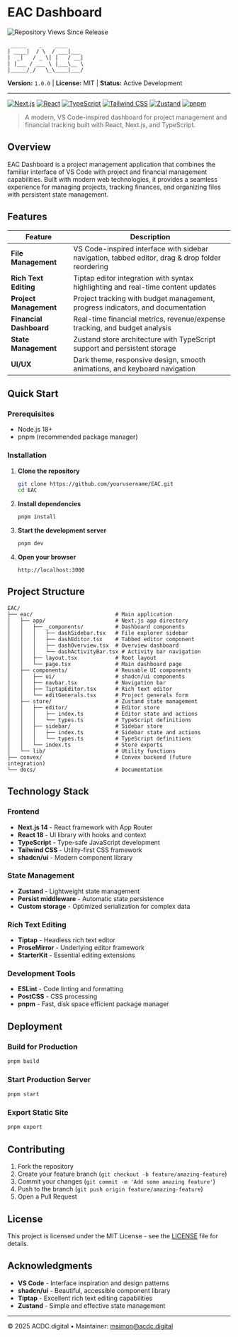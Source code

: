 # EAC Dashboard

![Repository Views Since Release](https://visitor-badge.laobi.icu/badge?page_id=matthewsimon.EAC)

```text
 _____    _    ____     
| ____|  / \  / ___|___ 
|  _|   / _ \| |   / __|
| |___ / ___ \ |___\__ \
|_____/_/   \_\____|___/
```

**Version:** `1.0.0` | **License:** MIT | **Status:** Active Development

---

[![Next.js](https://img.shields.io/badge/Next.js-14-000000?logo=next.js&logoColor=white&labelColor=101010)](https://nextjs.org/) [![React](https://img.shields.io/badge/React-18-61DAFB?logo=react&logoColor=white&labelColor=101010)](https://reactjs.org/) [![TypeScript](https://img.shields.io/badge/TypeScript-5-3178C6?logo=typescript&logoColor=white&labelColor=101010)](https://www.typescriptlang.org/) [![Tailwind CSS](https://img.shields.io/badge/Tailwind_CSS-3-06B6D4?logo=tailwindcss&logoColor=white&labelColor=101010)](https://tailwindcss.com/) [![Zustand](https://img.shields.io/badge/Zustand-State_Management-FF6B35?logo=react&logoColor=white&labelColor=101010)](https://github.com/pmndrs/zustand) [![pnpm](https://img.shields.io/badge/pnpm-Workspace-F69220?logo=pnpm&logoColor=white&labelColor=101010)](https://pnpm.io/)

> A modern, VS Code-inspired dashboard for project management and financial tracking built with React, Next.js, and TypeScript.

## Overview

EAC Dashboard is a project management application that combines the familiar interface of VS Code with project and financial management capabilities. Built with modern web technologies, it provides a seamless experience for managing projects, tracking finances, and organizing files with persistent state management.

## Features

| Feature | Description |
|---------|-------------|
| **File Management** | VS Code-inspired interface with sidebar navigation, tabbed editor, drag & drop folder reordering |
| **Rich Text Editing** | Tiptap editor integration with syntax highlighting and real-time content updates |
| **Project Management** | Project tracking with budget management, progress indicators, and documentation |
| **Financial Dashboard** | Real-time financial metrics, revenue/expense tracking, and budget analysis |
| **State Management** | Zustand store architecture with TypeScript support and persistent storage |
| **UI/UX** | Dark theme, responsive design, smooth animations, and keyboard navigation |

## Quick Start

### Prerequisites
- Node.js 18+ 
- pnpm (recommended package manager)

### Installation

1. **Clone the repository**
   ```bash
   git clone https://github.com/yourusername/EAC.git
   cd EAC
   ```

2. **Install dependencies**
   ```bash
   pnpm install
   ```

3. **Start the development server**
   ```bash
   pnpm dev
   ```

4. **Open your browser**
   ```
   http://localhost:3000
   ```

## Project Structure

```
EAC/
├── eac/                          # Main application
│   ├── app/                      # Next.js app directory
│   │   ├── _components/          # Dashboard components
│   │   │   ├── dashSidebar.tsx   # File explorer sidebar
│   │   │   ├── dashEditor.tsx    # Tabbed editor component
│   │   │   ├── dashOverview.tsx  # Overview dashboard
│   │   │   └── dashActivityBar.tsx # Activity bar navigation
│   │   ├── layout.tsx            # Root layout
│   │   └── page.tsx              # Main dashboard page
│   ├── components/               # Reusable UI components
│   │   ├── ui/                   # shadcn/ui components
│   │   ├── navbar.tsx            # Navigation bar
│   │   ├── TiptapEditor.tsx      # Rich text editor
│   │   └── editGenerals.tsx      # Project generals form
│   ├── store/                    # Zustand state management
│   │   ├── editor/               # Editor store
│   │   │   ├── index.ts          # Editor state and actions
│   │   │   └── types.ts          # TypeScript definitions
│   │   ├── sidebar/              # Sidebar store
│   │   │   ├── index.ts          # Sidebar state and actions
│   │   │   └── types.ts          # TypeScript definitions
│   │   └── index.ts              # Store exports
│   └── lib/                      # Utility functions
├── convex/                       # Convex backend (future integration)
└── docs/                         # Documentation
```

## Technology Stack

### Frontend
- **Next.js 14** - React framework with App Router
- **React 18** - UI library with hooks and context
- **TypeScript** - Type-safe JavaScript development
- **Tailwind CSS** - Utility-first CSS framework
- **shadcn/ui** - Modern component library

### State Management
- **Zustand** - Lightweight state management
- **Persist middleware** - Automatic state persistence
- **Custom storage** - Optimized serialization for complex data

### Rich Text Editing
- **Tiptap** - Headless rich text editor
- **ProseMirror** - Underlying editor framework
- **StarterKit** - Essential editing extensions

### Development Tools
- **ESLint** - Code linting and formatting
- **PostCSS** - CSS processing
- **pnpm** - Fast, disk space efficient package manager

## Deployment

### Build for Production
```bash
pnpm build
```

### Start Production Server
```bash
pnpm start
```

### Export Static Site
```bash
pnpm export
```

## Contributing

1. Fork the repository
2. Create your feature branch (`git checkout -b feature/amazing-feature`)
3. Commit your changes (`git commit -m 'Add some amazing feature'`)
4. Push to the branch (`git push origin feature/amazing-feature`)
5. Open a Pull Request

## License

This project is licensed under the MIT License - see the [LICENSE](LICENSE) file for details.

## Acknowledgments

- **VS Code** - Interface inspiration and design patterns
- **shadcn/ui** - Beautiful, accessible component library
- **Tiptap** - Excellent rich text editing capabilities
- **Zustand** - Simple and effective state management

---   

© 2025 ACDC.digital • Maintainer: msimon@acdc.digital
